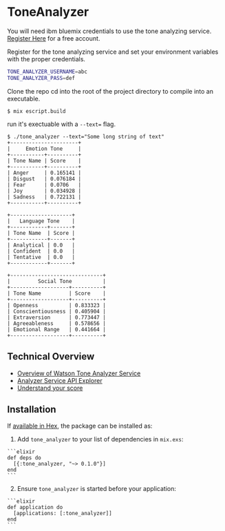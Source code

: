 # ToneAnalyzer

You will need ibm bluemix credentials to use the tone analyzing service. [Register Here](https://console.ng.bluemix.net/dashboard/apps/) for a free account.

Register for the tone analyzing service and set your environment variables with the proper credentials.
```bash
TONE_ANALYZER_USERNAME=abc
TONE_ANALYZER_PASS=def
```

Clone the repo cd into the root of the project directory to compile into an executable.
```
$ mix escript.build
```
run it's exectuable with a `--text=` flag.
```
$ ./tone_analyzer --text="Some long string of text"
+----------------------+
|     Emotion Tone     |
+-----------+----------+
| Tone Name | Score    |
+-----------+----------+
| Anger     | 0.165141 |
| Disgust   | 0.076184 |
| Fear      | 0.0706   |
| Joy       | 0.034928 |
| Sadness   | 0.722131 |
+-----------+----------+

+--------------------+
|   Language Tone    |
+------------+-------+
| Tone Name  | Score |
+------------+-------+
| Analytical | 0.0   |
| Confident  | 0.0   |
| Tentative  | 0.0   |
+------------+-------+

+------------------------------+
|         Social Tone          |
+-------------------+----------+
| Tone Name         | Score    |
+-------------------+----------+
| Openness          | 0.833323 |
| Conscientiousness | 0.405904 |
| Extraversion      | 0.773447 |
| Agreeableness     | 0.578656 |
| Emotional Range   | 0.441664 |
+-------------------+----------+

```

## Technical Overview
- [Overview of Watson Tone Analyzer Service](https://www.ibm.com/watson/developercloud/doc/tone-analyzer/)
- [Analyzer Service API Explorer](https://www.ibm.com/watson/developercloud/tone-analyzer/api/v3/)
- [Understand your score](https://www.ibm.com/watson/developercloud/doc/tone-analyzer/understanding-tone.shtml)

## Installation

If [available in Hex](https://hex.pm/docs/publish), the package can be installed as:

  1. Add `tone_analyzer` to your list of dependencies in `mix.exs`:

    ```elixir
    def deps do
      [{:tone_analyzer, "~> 0.1.0"}]
    end
    ```

  2. Ensure `tone_analyzer` is started before your application:

    ```elixir
    def application do
      [applications: [:tone_analyzer]]
    end
    ```

